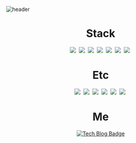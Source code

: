 ![header](https://capsule-render.vercel.app/api?type=waving&color=auto&height=350&section=header&text=Lim%20Ho%20Github&fontSize=90&animation=fadeIn&fontAlignY=38&desc=Front-End%20Developer&descAlignY=51&descAlign=74)
  <div align=center>
	<h1>Stack</h1>	
<img src="https://img.shields.io/badge/HTML-E34F26?style=flat-square&logo=HTML5&logoColor=white"/></a>&nbsp 
<img src="https://img.shields.io/badge/CSS-1572B6?style=flat-square&logo=css3&logoColor=white"/></a>&nbsp 
<img src="https://img.shields.io/badge/Javascript-F7DF1E?style=flat-square&logo=Javascript&logoColor=white"/></a>&nbsp 
<img src="https://img.shields.io/badge/Jquery-0769AD?style=flat-square&logo=jQuery&logoColor=white"/></a>&nbsp 
<img src="https://img.shields.io/badge/Vue.js-4FC08D?style=flat-square&logo=Vue.js&logoColor=white"/></a>&nbsp 
<img src="https://img.shields.io/badge/Java-007396?style=flat-square&logo=java&logoColor=white"/></a>&nbsp 
<img src="https://img.shields.io/badge/MySql-4479A1?style=flat-square&logo=MySQL&logoColor=white"/></a>&nbsp 
  </div>
  <div align=center>
<h1>Etc</h1>	
<img src="https://img.shields.io/badge/Vuetify-1867C0?style=flat-square&logo=Vuetify&logoColor=white"/></a>&nbsp 
<img src="https://img.shields.io/badge/Axios-2C5BB4?style=flat-square&logo=AIOHTTP&logoColor=white"/></a>&nbsp 
<img src="https://img.shields.io/badge/Vuex-F7DF1E?style=flat-square&logo=Nginx&logoColor=white"/></a>&nbsp 
<img src="https://img.shields.io/badge/NGINX-009639?style=flat-square&logo=Vue.js&logoColor=white"/></a>&nbsp 
<img src="https://img.shields.io/badge/IntelliJ IDEA-000000?style=flat-square&logo=IntelliJ&logoColor=white"/></a>&nbsp 
<img src="https://img.shields.io/badge/WebStorm-000000?style=flat-square&logo=WebStorm&logoColor=white"/></a>&nbsp 
  </div>
  <div align=center>
<h1>Me</h1>	
  <div align=center>
	
  [![Tech Blog Badge](http://img.shields.io/badge/-My%20Blog-black?style=flat-square&logo=Bloglovin&link=https://limhoooo.tistory.com/)](https://limhoooo.tistory.com/)
	
  </div>
